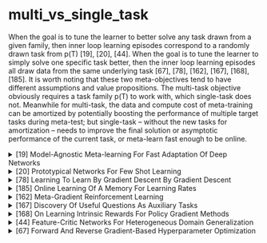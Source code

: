 # multi_vs_single_task
When the goal is to tune the learner to better solve any task drawn from a given family, then inner loop learning episodes correspond to a randomly drawn task from p(T) [19], [20], [44]. When the goal is to tune the learner to simply solve one specific task better, then
the inner loop learning episodes all draw data from the same underlying task [67], [78], [162], [167], [168], [185]. It is worth noting that these two meta-objectives tend
to have different assumptions and value propositions. The multi-task objective obviously requires a task family p(T) to work with, which single-task does not. Meanwhile for multi-task, the data and compute cost of meta-training can be amortized by potentially boosting the performance of multiple target tasks during meta-test; but single-task – without the new tasks for amortization – needs to improve the final solution or asymptotic performance of the current task, or meta-learn fast enough to be online.
<!-- REFERENCE -->


<details>
<summary>[19] Model-Agnostic Meta-learning For Fast Adaptation Of Deep Networks</summary>
<br>
<!-- (model_agnostic_meta_learning_for_fast_adaptation_of_deep_networks.md) -->

# model_agnostic_meta_learning_for_fast_adaptation_of_deep_networks.md
## What?
- Model-agnostic meta-learning algorithm that can adapt to every gradient-based models, including classisication, 
regression, reinforcement leanring
## Why?
- To adapt to any gradient-based model
- Solve new task quickly with a few gradient steps by learning initial weights

## How?
The algorithm is shown in the images below:
![alt text](../images/maml.png)

![alt text](../images/maml_few_shot_supervised.png)

![alt text](../images/maml_rl.png)

- Loss function can be any frequenly used loss function for that task.
- MAML can maximize the sensitivity of the loss functions of new tasks with respect to the parameters.
## Results? (What did they find?)
- MAML can be used with any gradient-based models.
- MAML is sensitive to change in the task, such that small changes in the parameters will produce large improvements on 
the loss function.
- Perform better than transfer learning in regression tasks, because they can learn the abstract over tasks.
- State-of-the art in regression, classification, reinforcement learning 
- Without overfitting 
## Ideas to improve?
- Handle the computation problem. The paper currently use approximate method.

## Application ideas
- use meta-learning to find the initial weights for any deep learning model.
<!-- REFERENCE -->


[Model-Agnostic Meta-learning For Fast Adaptation Of Deep Networks](../papers/model_agnostic_meta_learning_for_fast_adaptation_of_deep_networks.md)

</details>



<details>
<summary>[20] Prototypical Networks For Few Shot Learning</summary>
<br>
<!-- (prototypical_networks_for_few_shot_learning.md) -->

# prototypical_networks_for_few_shot_learning.md

<!-- REFERENCE -->


[Prototypical Networks For Few Shot Learning](../papers/prototypical_networks_for_few_shot_learning.md)

</details>



<details>
<summary>[78] Learning To Learn By Gradient Descent By Gradient Descent</summary>
<br>
<!-- (learning_to_learn_by_gradient_descent_by_gradient_descent.md) -->

# learning_to_learn_by_gradient_descent_by_gradient_descent.md
## What?
- Design an optimization algorithm by using LSTM, compare to hand-designed ones such as Adam, SGD, ...
## Why?
- Automatically design an optimization algorithm
## How?
- Design new update rule using RNN: 

<img src="https://render.githubusercontent.com/render/math?math=\theta_{t+1}=\theta_{t}+g_{t}\left(\nabla f\left(\theta_{t}\right), \phi\right)">

![alt text](../images/lstm_optimizer.png)
## Results? (What did they find?)
- The found optimizer is more effective than all optimizers and the optimizer can be used in other problem such as classifications, 
regression, style transfer, etc.
## Ideas to improve?
- Use the idea of changing the update rule in other framework, such as MAML

<!-- REFERENCE -->


[Learning To Learn By Gradient Descent By Gradient Descent](../papers/learning_to_learn_by_gradient_descent_by_gradient_descent.md)

</details>



<details>
<summary>[185] Online Learning Of A Memory For Learning Rates</summary>
<br>
<!-- (online_learning_of_a_memory_for_learning_rates.md) -->

# online_learning_of_a_memory_for_learning_rates.md

<!-- REFERENCE -->


[Online Learning Of A Memory For Learning Rates](../papers/online_learning_of_a_memory_for_learning_rates.md)

</details>



<details>
<summary>[162] Meta-Gradient Reinforcement Learning</summary>
<br>
<!-- (meta_gradient_reinforcement_learning.md) -->

# meta_gradient_reinforcement_learning.md

<!-- REFERENCE -->


[Meta-Gradient Reinforcement Learning](../papers/meta_gradient_reinforcement_learning.md)

</details>



<details>
<summary>[167] Discovery Of Useful Questions As Auxiliary Tasks</summary>
<br>
<!-- (discovery_of_useful_questions_as_auxiliary_tasks.md) -->

# discovery_of_useful_questions_as_auxiliary_tasks.md

<!-- REFERENCE -->


[Discovery Of Useful Questions As Auxiliary Tasks](../papers/discovery_of_useful_questions_as_auxiliary_tasks.md)

</details>



<details>
<summary>[168] On Learning Intrinsic Rewards For Policy Gradient Methods</summary>
<br>
<!-- (on_learning_intrinsic_rewards_for_policy_gradient_methods.md) -->

# on_learning_intrinsic_rewards_for_policy_gradient_methods.md

<!-- REFERENCE -->


[On Learning Intrinsic Rewards For Policy Gradient Methods](../papers/on_learning_intrinsic_rewards_for_policy_gradient_methods.md)

</details>



<details>
<summary>[44] Feature-Critic Networks For Heterogeneous Domain Generalization</summary>
<br>
<!-- (feature_critic_networks_for_heterogeneous_domain_generalization.md) -->

# feature_critic_networks_for_heterogeneous_domain_generalization.md

<!-- REFERENCE -->


[Feature-Critic Networks For Heterogeneous Domain Generalization](../papers/feature_critic_networks_for_heterogeneous_domain_generalization.md)

</details>



<details>
<summary>[67] Forward And Reverse Gradient-Based Hyperparameter Optimization</summary>
<br>
<!-- (forward_and_reverse_gradient_based_hyperparameter_optimization.md) -->

# forward_and_reverse_gradient_based_hyperparameter_optimization.md

<!-- REFERENCE -->


[Forward And Reverse Gradient-Based Hyperparameter Optimization](../papers/forward_and_reverse_gradient_based_hyperparameter_optimization.md)

</details>

